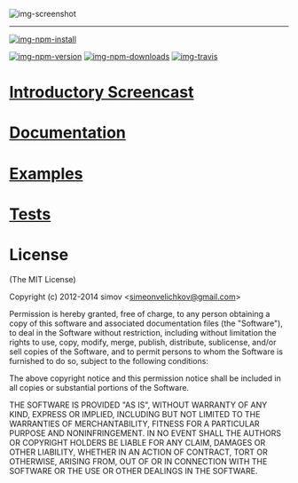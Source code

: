 
![img-screenshot]

---

[![img-npm-install]][url-npm]

[![img-npm-version]][url-npm]
[![img-npm-downloads]][url-npm]
[![img-travis]][url-travis]


# [Introductory Screencast][url-screencast]

# [Documentation][url-docs]

# [Examples][url-examples]

# [Tests][url-tests]


# License

(The MIT License)

Copyright (c) 2012-2014 simov &lt;simeonvelichkov@gmail.com&gt;

Permission is hereby granted, free of charge, to any person obtaining a copy of this software and associated documentation files (the "Software"), to deal in the Software without restriction, including without limitation the rights to use, copy, modify, merge, publish, distribute, sublicense, and/or sell copies of the Software, and to permit persons to whom the Software is furnished to do so, subject to the following conditions:

The above copyright notice and this permission notice shall be included in all copies or substantial portions of the Software.

THE SOFTWARE IS PROVIDED "AS IS", WITHOUT WARRANTY OF ANY KIND, EXPRESS OR IMPLIED, INCLUDING BUT NOT LIMITED TO THE WARRANTIES OF MERCHANTABILITY, FITNESS FOR A PARTICULAR PURPOSE AND NONINFRINGEMENT. IN NO EVENT SHALL THE AUTHORS OR COPYRIGHT HOLDERS BE LIABLE FOR ANY CLAIM, DAMAGES OR OTHER LIABILITY, WHETHER IN AN ACTION OF CONTRACT, TORT OR OTHERWISE, ARISING FROM, OUT OF OR IN CONNECTION WITH THE SOFTWARE OR THE USE OR OTHER DEALINGS IN THE SOFTWARE.


  [url-screencast]: http://www.youtube.com/watch?v=1CdoCB96QNk
  [url-docs]: http://simov.github.io/express-admin-site/
  [url-examples]: http://github.com/simov/express-admin-examples/
  [url-tests]: https://github.com/simov/express-admin-tests
  [url-npm]: https://www.npmjs.org/package/express-admin
  [url-travis]: https://travis-ci.org/simov/express-admin

  [img-screenshot]: http://i.imgur.com/6wFggqg.png (Express Admin)
  [img-npm-install]: https://nodei.co/npm/express-admin.png?mini=true (NPM Install)
  [img-npm-version]: http://img.shields.io/npm/v/express-admin.svg?style=flat (NPM Version)
  [img-npm-downloads]: http://img.shields.io/npm/dm/express-admin.svg?style=flat (NPM Downloads)
  [img-travis]: http://img.shields.io/travis/simov/express-admin.svg?style=flat (Build Status)
